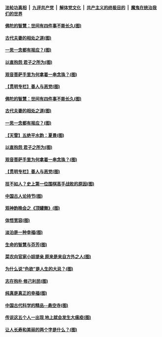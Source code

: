 

####  [法轮功真相](../../../../basic/blob/master/README.md?t=06060401) &nbsp;|&nbsp; [九评共产党](../../../../9ping.md/blob/master/README.md?t=06060401) &nbsp;|&nbsp; [解体党文化](../../../../jtdwh.md/blob/master/README.md?t=06060401)  &nbsp;|&nbsp; [共产主义的终极目的](../../../../gczydzjmd.md/blob/master/README.md?t=06060401) &nbsp;|&nbsp; [魔鬼在统治我们的世界](../../../../mgztzwmdsj.md/blob/master/README.md?t=06060401) 

#### [佛陀的智慧：世间有四件事不能长久(图)](../pages/p7/935487.md?t=06060401) 

#### [古代夫妻的相处之道(图)](../pages/p7/935162.md?t=06060401) 

#### [一思一念都有报应？(图)](../pages/p7/935469.md?t=06060401) 

#### [以直抱怨 君子之所为(图)](../pages/p7/935160.md?t=06060401) 

#### [观音菩萨手里为何拿着一串念珠？(图)](../pages/p7/935287.md?t=06060401) 

#### [【贯明专栏】善人与恶党(图)](../pages/p7/935272.md?t=06060401) 

#### [佛陀的智慧：世间有四件事不能长久(图)](../pages/p7/935487.md?t=06060401) 

#### [古代夫妻的相处之道(图)](../pages/p7/935162.md?t=06060401) 

#### [一思一念都有报应？(图)](../pages/p7/935469.md?t=06060401) 

#### [【天雪】五绝平水韵：夏景(图)](../pages/p7/935368.md?t=06060401) 

#### [以直抱怨 君子之所为(图)](../pages/p7/935160.md?t=06060401) 

#### [观音菩萨手里为何拿着一串念珠？(图)](../pages/p7/935287.md?t=06060401) 

#### [【贯明专栏】善人与恶党(图)](../pages/p7/935272.md?t=06060401) 

#### [技不如人？史上第一位围棋高手战败的原因(图)](../pages/p7/935156.md?t=06060401) 

#### [中国古人论持节(图)](../pages/p7/935158.md?t=06060401) 

#### [观神韵晚会之《顶罐舞》(图)](../pages/p7/933431.md?t=06060401) 

#### [体悟宽容(图)](../pages/p7/935159.md?t=06060401) 

#### [淡泊是一种幸福(图)](../pages/p7/935071.md?t=06060401) 

#### [生命的智慧与芬芳(图)](../pages/p7/934930.md?t=06060401) 

#### [菜农向官家小姐提亲 原来是来自方外之人(图)](../pages/p7/935047.md?t=06060401) 

#### [为什么说“色欲”是人生的大忌？(图)](../pages/p7/935073.md?t=06060401) 

#### [志在抱朴 修己利民(图)](../pages/p7/934933.md?t=06060401) 

#### [纯真是真正的幸福(图)](../pages/p7/934907.md?t=06060401) 

#### [中国古代科学的精品--悬空寺(图)](../pages/p7/934854.md?t=06060401) 

#### [传说这五个人一出现 地上就会发生大瘟疫(图)](../pages/p7/934943.md?t=06060401) 

#### [让人长寿和美丽的两个字是什么？(图)](../pages/p7/934855.md?t=06060401) 

